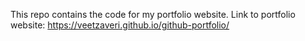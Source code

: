 This repo contains the code for my portfolio website. Link to portfolio website:  https://veetzaveri.github.io/github-portfolio/
